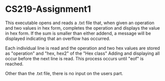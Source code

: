 # CS219-Assignment1

This executable opens and reads a .txt file that, when given an operation and two values in hex form, completes the operation and displays the value in hex form. If the sum is smaller than either addend, a message will be displayed indicating that an overflow has occurred. 

Each individual line is read and the operation and two hex values are stored as "operation" and "hex, hex2" of the "Hex class" Adding and displaying all occur before the next line is read. This process occurs until "eof" is reached.

Other than the .txt file, there is no input on the users part. 
